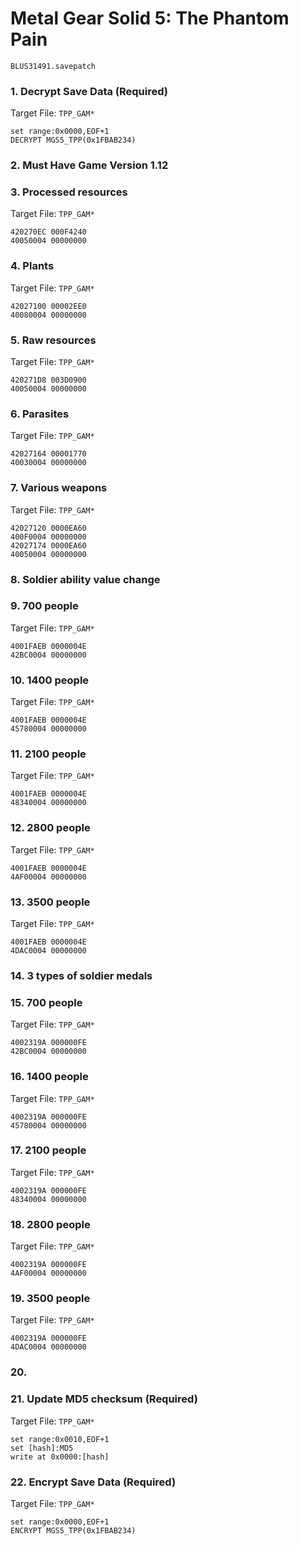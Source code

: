 #  Metal Gear Solid 5: The Phantom Pain

`BLUS31491.savepatch`

### 1. Decrypt Save Data (Required)

Target File: `TPP_GAM*`

```
set range:0x0000,EOF+1
DECRYPT MGS5_TPP(0x1FBAB234)
```

### 2. Must Have Game Version 1.12
### 3. Processed resources

Target File: `TPP_GAM*`

```
420270EC 000F4240
40050004 00000000
```

### 4. Plants

Target File: `TPP_GAM*`

```
42027100 00002EE0
40080004 00000000
```

### 5. Raw resources

Target File: `TPP_GAM*`

```
420271D8 003D0900
40050004 00000000
```

### 6. Parasites

Target File: `TPP_GAM*`

```
42027164 00001770
40030004 00000000
```

### 7. Various weapons

Target File: `TPP_GAM*`

```
42027120 0000EA60
400F0004 00000000
42027174 0000EA60
40050004 00000000
```

### 8. Soldier ability value change
### 9. 700 people

Target File: `TPP_GAM*`

```
4001FAEB 0000004E
42BC0004 00000000
```

### 10. 1400 people

Target File: `TPP_GAM*`

```
4001FAEB 0000004E
45780004 00000000
```

### 11. 2100 people

Target File: `TPP_GAM*`

```
4001FAEB 0000004E
48340004 00000000
```

### 12. 2800 people

Target File: `TPP_GAM*`

```
4001FAEB 0000004E
4AF00004 00000000
```

### 13. 3500 people

Target File: `TPP_GAM*`

```
4001FAEB 0000004E
4DAC0004 00000000
```

### 14. 3 types of soldier medals
### 15. 700 people

Target File: `TPP_GAM*`

```
4002319A 000000FE
42BC0004 00000000
```

### 16. 1400 people

Target File: `TPP_GAM*`

```
4002319A 000000FE
45780004 00000000
```

### 17. 2100 people

Target File: `TPP_GAM*`

```
4002319A 000000FE
48340004 00000000
```

### 18. 2800 people

Target File: `TPP_GAM*`

```
4002319A 000000FE
4AF00004 00000000
```

### 19. 3500 people

Target File: `TPP_GAM*`

```
4002319A 000000FE
4DAC0004 00000000
```

### 20. 
### 21. Update MD5 checksum (Required)

Target File: `TPP_GAM*`

```
set range:0x0010,EOF+1
set [hash]:MD5
write at 0x0000:[hash]
```

### 22. Encrypt Save Data (Required)

Target File: `TPP_GAM*`

```
set range:0x0000,EOF+1
ENCRYPT MGS5_TPP(0x1FBAB234)
```

